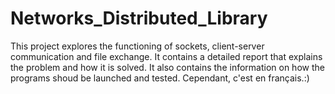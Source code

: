 # Networks_Distributed_Library

This project explores the functioning of sockets, client-server communication and file exchange.
It contains a detailed report that explains the problem and how it is solved. 
It also contains the information on how the programs shoud be launched and tested.
Cependant, c'est en français.:)

